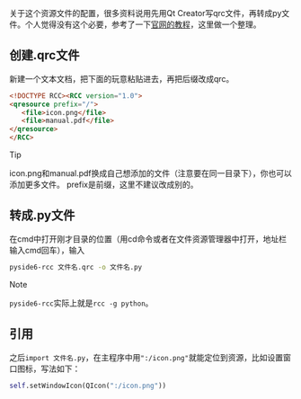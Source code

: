 关于这个资源文件的配置，很多资料说用先用Qt Creator写qrc文件，再转成py文件。个人觉得没有这个必要，参考了一下[官网的教程](https://doc.qt.io/qtforpython-6/tutorials/basictutorial/qrcfiles.html)，这里做一个整理。
## 创建.qrc文件
 新建一个文本文档，把下面的玩意粘贴进去，再把后缀改成qrc。

```html
<!DOCTYPE RCC><RCC version="1.0">
<qresource prefix="/">
   <file>icon.png</file>
   <file>manual.pdf</file>
</qresource>
</RCC>
```

> [!TIP]
>icon.png和manual.pdf换成自己想添加的文件（注意要在同一目录下），你也可以添加更多文件。
>prefix是前缀，这里不建议改成别的。
## 转成.py文件
在cmd中打开刚才目录的位置（用cd命令或者在文件资源管理器中打开，地址栏输入cmd回车），输入

```bash
pyside6-rcc 文件名.qrc -o 文件名.py
```
> [!NOTE]
> `pyside6-rcc`实际上就是`rcc -g python`。
## 引用
 之后`import 文件名.py`，在主程序中用`":/icon.png"`就能定位到资源，比如设置窗口图标，写法如下：

```python
self.setWindowIcon(QIcon(":/icon.png")) 
```

